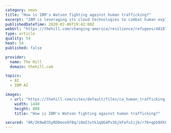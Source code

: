 ```yaml
---
category: news
title: "How is IBM's Watson fighting against human trafficking?"
excerpt: "IBM is leveraging its cloud technologies to combat human exploitation across borders."
publishedDateTime: 2020-02-06T19:42:00Z
webUrl: "https://thehill.com/changing-america/resilience/refugees/481870-how-is-ibms-watson-fighting-against-human"
type: article
quality: 54
heat: 54
published: false

provider:
  name: The Hill
  domain: thehill.com

topics:
  - AI
  - IBM AI

images:
  - url: "https://thehill.com/sites/default/files/ca_human_trafficking_istock.jpg"
    width: 1440
    height: 880
    title: "How is IBM's Watson fighting against human trafficking?"

secured: "6R/IK8wB35yRDDeoo9f0q/i8mZJvtk1qQG4Pv3GjkFafu1ijb/r76+qpb9XhFVXsA0BwospA3Wuajr8utr9rj7ySLIi9fulFzxd+eTL8mtAbbwl7hKlnodI7RPSnHV3btfTQp55ZmudmPK0jB9sz7wU+B2aVfgnUeNEus0zuDA0yguo4KFQI1R6T28raH1kU1SFhyEZNpGdBUvHOrZENq1NdD3kdkmgVdtiS5+UqU5Ui6jrKxPC0LvBDFWGIH1lLR9ta7yUJDjhlBWQx1OkGNKUj8alYFUQ2O5bWwuqFaIDST+8P+Tainy4AFmH8GGqxq6wn8KXQOyBHHoNse/7lEWS2RzJPxE5U90fve4wJ4j7xmQFQY5KCeluBQ0vd7ObkHHftif2BSFoWkhTTMEpdx1kAmTj9brzvfHaFJ00RLg2l+OqsdXvEsyIeFpKyl0F8mSJGM9Hk09J454F9dPENDV18tTm1QcYKR3dpLW7v38Y=;HUBE/5TX2sZjX07YtAYzNA=="
---
```


